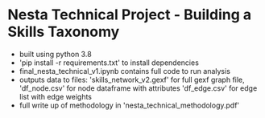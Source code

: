 # Nesta Technical Project - Building a Skills Taxonomy

- built using python 3.8
- 'pip install -r requirements.txt' to install dependencies
- final_nesta_technical_v1.ipynb contains full code to run analysis
- outputs data to files: 'skills_network_v2.gexf' for full gexf graph file, 'df_node.csv' for node dataframe with attributes 'df_edge.csv' for edge list with edge weights 
- full write up of methodology in 'nesta_technical_methodology.pdf'
